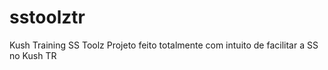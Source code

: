 # sstoolztr
Kush Training SS Toolz
Projeto feito totalmente com intuito de facilitar a SS no Kush TR
